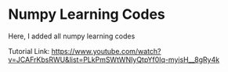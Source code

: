 # Numpy Learning Codes
 Here, I added all numpy learning codes

Tutorial Link: https://www.youtube.com/watch?v=JCAFrKbsRWU&list=PLkPmSWtWNIyQtpYf0Iq-myisH__8gRy4k
